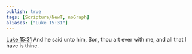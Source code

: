 ```yaml
---
publish: true
tags: [Scripture/NewT, noGraph]
aliases: ["Luke 15:31"]
---
```

[Luke 15:31](https://churchofjesuschrist.org/study/scriptures/nt/luke/15?lang=eng&id=p31#p31) And he said unto him, Son, thou art ever with me, and all that I have is thine.
